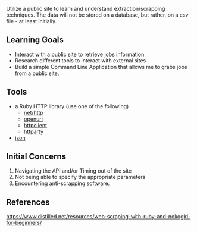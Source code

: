 Utilize a public site to learn and understand extraction/scrapping techniques. The data will not be stored on a database, but rather, on a csv file - at least initially.

## Learning Goals

* Interact with a public site to retrieve jobs information
* Research different tools to interact with external sites
* Build a simple Command Line Application that allows me to grabs jobs from a public site.

## Tools

* a Ruby HTTP library (use one of the following)
  - [net/http](http://ruby-doc.org/stdlib/libdoc/net/http/rdoc/Net/HTTP.html)
  - [openuri](http://ruby-doc.org/stdlib/libdoc/open-uri/rdoc/OpenURI.html)
  - [httpclient](https://github.com/nahi/httpclient)
  - [httparty](https://github.com/jnunemaker/httparty#httparty)
* [json](http://ruby-doc.org/stdlib/libdoc/json/rdoc/JSON.html)

## Initial Concerns

1. Navigating the API and/or Timing out of the site
2. Not being able to specify the appropriate parameters
3. Encountering anti-scrapping software.

## References

https://www.distilled.net/resources/web-scraping-with-ruby-and-nokogiri-for-beginners/
